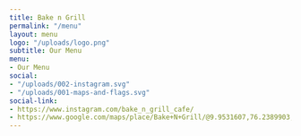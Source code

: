 ```yaml
---
title: Bake n Grill
permalink: "/menu"
layout: menu
logo: "/uploads/logo.png"
subtitle: Our Menu
menu:
- Our Menu
social:
- "/uploads/002-instagram.svg"
- "/uploads/001-maps-and-flags.svg"
social-link:
- https://www.instagram.com/bake_n_grill_cafe/
- https://www.google.com/maps/place/Bake+N+Grill/@9.9531607,76.2389903,12z/data=!4m16!1m10!4m9!1m1!4e2!1m6!1m2!1s0x3b087354c9ceb20f:0x4dad428c6967e573!2sbake_n_grill+kochi!2m2!1d76.3090309!2d9.953168!3m4!1s0x3b087354c9ceb20f:0x4dad428c6967e573!8m2!3d9.953168!4d76.3090309
---
```


